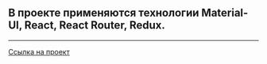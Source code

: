 ## В проекте применяются технологии Material-UI, React, React Router, Redux.
---
[Ссылка на проект](https://pavel-yaroslavovich.github.io/React-todo/)

